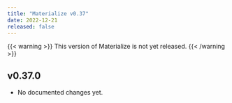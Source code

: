 ```yaml
---
title: "Materialize v0.37"
date: 2022-12-21
released: false
---
```


{{< warning >}}
This version of Materialize is not yet released.
{{< /warning >}}

## v0.37.0

* No documented changes yet.
